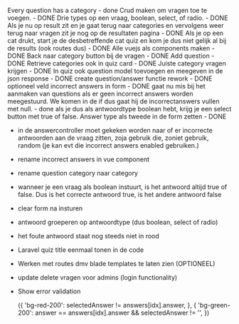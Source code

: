Every question has a category - done
Crud maken om vragen toe te voegen. - DONE
Drie types op een vraag, boolean, select, of radio. - DONE
Als je nu op result zit en je gaat terug naar categories en vervolgens weer terug naar vragen zit je nog op de resultaten pagina - DONE
Als je op een cat drukt, start je de desbetreffende cat quiz en kom je dus niet gelijk al bij de results (ook routes dus) - DONE
Alle vuejs als components maken - DONE
Back naar category button bij de vragen - DONE
Add question - DONE
Retrieve categories ook in quiz card - DONE
Juiste category vragen krijgen - DONE
In quiz ook question model toevoegen en meegeven in de json response - DONE
create question/answer functie rework - DONE
optioneel veld incorrect answers in form - DONE
gaat nu mis bij het aanmaken van questions als er geen incorrect answers worden meegestuurd. We komen in de if dus gaat hij de incorrectanswers vullen met null. - done
als je dus als antwoordtype boolean hebt, krijg je een select button met true of false. Answer type als tweede in de form zetten - DONE

-   in de answercontroller moet gekeken worden naar of er incorrecte antwoorden aan de vraag zitten, zoja gebruik die, zoniet gebruik, random (je kan evt die incorrect answers enabled gebruiken.)

-   rename incorrect answers in vue component

-   rename question category naar category

-   wanneer je een vraag als boolean instuurt, is het antwoord altijd true of false. Dus is het correcte antwoord true, is het andere antwoord false

-   clear form na insturen

-   antwoord groeperen op antwoordtype (dus boolean, select of radio)

-   het foute antwoord staat nog steeds niet in rood

-   Laravel quiz title eenmaal tonen in de code

-   Werken met routes dmv blade templates te laten zien (OPTIONEEL)

-   update delete vragen voor admins (login functionality)

-   Show error validation

    ({
    'bg-red-200': selectedAnswer != answers[idx].answer,
    },
    {
    'bg-green-200':
    answer == answers[idx].answer &&
    selectedAnswer != '',
    })
